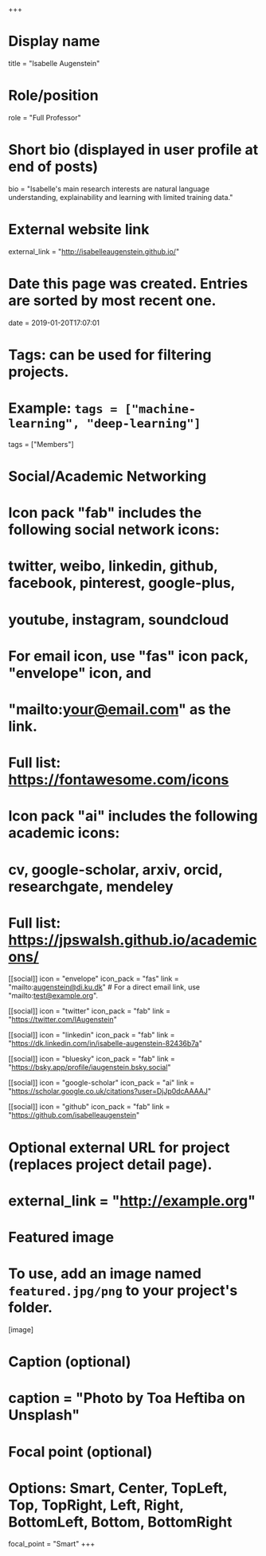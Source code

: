 +++
# Display name
title = "Isabelle Augenstein"

# Role/position
role = "Full Professor"

# Short bio (displayed in user profile at end of posts)
bio = "Isabelle's main research interests are natural language understanding, explainability and learning with limited training data."

# External website link
external_link = "http://isabelleaugenstein.github.io/"

# Date this page was created. Entries are sorted by most recent one.
date = 2019-01-20T17:07:01

# Tags: can be used for filtering projects.
# Example: `tags = ["machine-learning", "deep-learning"]`
tags = ["Members"]

# Social/Academic Networking
#
# Icon pack "fab" includes the following social network icons:
#
#   twitter, weibo, linkedin, github, facebook, pinterest, google-plus,
#   youtube, instagram, soundcloud
#
#   For email icon, use "fas" icon pack, "envelope" icon, and
#   "mailto:your@email.com" as the link.
#
#   Full list: https://fontawesome.com/icons
#
# Icon pack "ai" includes the following academic icons:
#
#   cv, google-scholar, arxiv, orcid, researchgate, mendeley
#
#   Full list: https://jpswalsh.github.io/academicons/

[[social]]
icon = "envelope"
icon_pack = "fas"
link = "mailto:augenstein@di.ku.dk"  # For a direct email link, use "mailto:test@example.org".

[[social]]
icon = "twitter"
icon_pack = "fab"
link = "https://twitter.com/IAugenstein"

[[social]]
icon = "linkedin"
icon_pack = "fab"
link = "https://dk.linkedin.com/in/isabelle-augenstein-82436b7a"

[[social]]
  icon = "bluesky"
  icon_pack = "fab"
  link = "https://bsky.app/profile/iaugenstein.bsky.social"

[[social]]
icon = "google-scholar"
icon_pack = "ai"
link = "https://scholar.google.co.uk/citations?user=DjJp0dcAAAAJ"

[[social]]
icon = "github"
icon_pack = "fab"
link = "https://github.com/isabelleaugenstein"


# Optional external URL for project (replaces project detail page).
# external_link = "http://example.org"

# Featured image
# To use, add an image named `featured.jpg/png` to your project's folder. 
[image]
  # Caption (optional)
  # caption = "Photo by Toa Heftiba on Unsplash"

  # Focal point (optional)
  # Options: Smart, Center, TopLeft, Top, TopRight, Left, Right, BottomLeft, Bottom, BottomRight
  focal_point = "Smart"
+++
